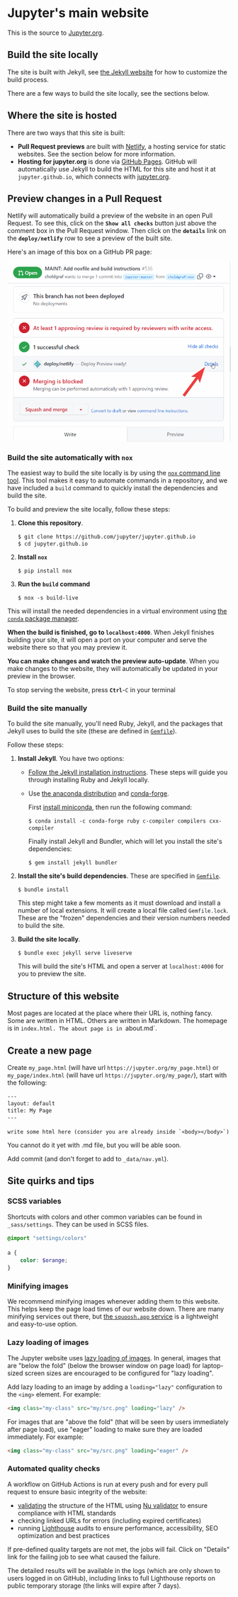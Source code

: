 # Jupyter's main website

This is the source to [Jupyter.org](https://jupyter.org/).

## Build the site locally

The site is built with Jekyll, see [the Jekyll website](https://jekyllrb.com/) for how to customize the build process.

There are a few ways to build the site locally, see the sections below.

## Where the site is hosted

There are two ways that this site is built:

- **Pull Request previews** are built with [Netlify](https://netlify.com), a hosting service for static websites. See the section below for more information.
- **Hosting for jupyter.org** is done via [GitHub Pages](https://pages.github.com/). GitHub will automatically use Jekyll to build the HTML for this site and host it at `jupyter.github.io`, which connects with [jupyter.org](https://jupyter.org).

## Preview changes in a Pull Request

Netlify will automatically build a preview of the website in an open Pull Request. To see this, click on the **`Show all checks`** button just above the comment box in the Pull Request window. Then click on the **`details`** link on the **`deploy/netlify`** row to see a preview of the built site.

Here's an image of this box on a GitHub PR page:

![Netlify Preview Button](.github/images/netlify-preview.png)

### Build the site automatically with `nox`

The easiest way to build the site locally is by using the [`nox` command line tool](https://nox.thea.codes/). This tool makes it easy to automate commands in a repository, and we have included a `build` command to quickly install the dependencies and build the site.

To build and preview the site locally, follow these steps:

1. **Clone this repository**.
   
   ```console
   $ git clone https://github.com/jupyter/jupyter.github.io
   $ cd jupyter.github.io
   ```
2. **Install `nox`**

   ```console
   $ pip install nox
   ```
3. **Run the `build` command**
   
   ```console
   $ nox -s build-live
   ```


This will install the needed dependencies in a virtual environment using [the `conda` package manager](https://docs.conda.io/en/latest/). 

**When the build is finished, go to `localhost:4000`**. When Jekyll finishes building your site, it will open a port on your computer and serve the website there so that you may preview it.

**You can make changes and watch the preview auto-update**. When you make changes to the website, they will automatically be updated in your preview in the browser.

To stop serving the website, press **`Ctrl`**-`C` in your terminal

### Build the site manually

To build the site manually, you'll need Ruby, Jekyll, and the packages that Jekyll uses to build the site (these are defined in [`Gemfile`](Gemfile)).

Follow these steps:

1. **Install Jekyll**. You have two options:
   - [Follow the Jekyll installation instructions](https://jekyllrb.com/docs/#instructions). These steps will guide you through installing Ruby and Jekyll locally.
   - Use [the anaconda distribution](https://conda.io) and [conda-forge](https://conda-forge.org/).

     First [install miniconda](https://conda.io/miniconda.html), then run the following command:

     ```console
     $ conda install -c conda-forge ruby c-compiler compilers cxx-compiler
     ```

     Finally install Jekyll and Bundler, which will let you install the site's dependencies:

     ```console
     $ gem install jekyll bundler
     ```
2. **Install the site's build dependencies**. These are specified in [`Gemfile`](Gemfile).
   
   ```console
   $ bundle install
   ```

   This step might take a few moments as it must download and install a number of local extensions. It will create a local file called `Gemfile.lock`. These are the "frozen" dependencies and their version numbers needed to build the site.

3. **Build the site locally**.
   
   ```console
   $ bundle exec jekyll serve liveserve
   ```

   This will build the site's HTML and open a server at `localhost:4000` for you to preview the site.

## Structure of this website

Most pages are located at the place where their URL is, nothing fancy. Some are written in HTML. Others are written in Markdown. The homepage is in `index.html. The about page is in `about.md`.

## Create a new page

Create `my_page.html` (will have url `https://jupyter.org/my_page.html`)
or `my_page/index.html` (will have url `https://jupyter.org/my_page/`), start with the following:

```
---
layout: default
title: My Page
---

write some html here (consider you are already inside `<body></body>`)
```

You cannot do it yet with .md file, but you will be able soon.

Add commit (and don't forget to add to `_data/nav.yml`).

## Site quirks and tips

### SCSS variables

Shortcuts with colors and other common variables can be found in `_sass/settings`. They can be used in SCSS files.

```scss
@import "settings/colors"

a {
    color: $orange;
}
```

### Minifying images

We recommend minifying images whenever adding them to this website.
This helps keep the page load times of our website down.
There are many minifying services out there, but [the `squoosh.app` service](https://squoosh.app/) is a lightweight and easy-to-use option.

### Lazy loading of images

The Jupyter website uses [lazy loading of images](https://web.dev/browser-level-image-lazy-loading/). In general, images that are "below the fold" (below the browser window on page load) for laptop-sized screen sizes are encouraged to be configured for "lazy loading".

Add lazy loading to an image by adding a `loading="lazy"` configuration to the `<img>` element. For example:

```html
<img class="my-class" src="my/src.png" loading="lazy" />
```

For images that are "above the fold" (that will be seen by users immediately after page load), use "eager" loading to make sure they are loaded immediately. For example:

```html
<img class="my-class" src="my/src.png" loading="eager" />
```

### Automated quality checks

A workflow on GitHub Actions is run at every push and for every pull request to ensure basic integrity of the website:
- [validating](https://validator.w3.org/docs/help.html#validation_basics) the structure of the HTML using [Nu validator](https://validator.github.io/validator/) to ensure compliance with HTML standards
- checking linked URLs for errors (including expired certificates)
- running [Lighthouse](https://github.com/GoogleChrome/lighthouse) audits to ensure performance, accessibility, SEO optimization and best practices

If pre-defined quality targets are not met, the jobs will fail.
Click on "Details" link for the failing job to see what caused the failure.

The detailed results will be available in the logs (which are only shown to users logged in on GitHub),
including links to full Lighthouse reports on public temporary storage (the links will expire after 7 days).

